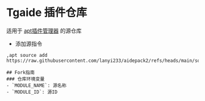 # Tgaide 插件仓库
适用于 [apt插件管理器](modules/apt_module.py) 的源仓库

- 添加源指令
```
,apt source add https://raw.githubusercontent.com/lanyi233/aidepack2/refs/heads/main/source.json```

## Fork指南
### 仓库环境变量
- `MODULE_NAME`: 源名称
- `MODULE_ID`: 源ID
